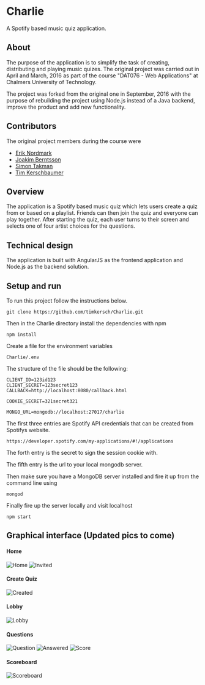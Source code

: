 # Charlie
A Spotify based music quiz application.

## About
The purpose of the application is to simplify the task of creating, distributing and playing music quizes.
The original project was carried out in April and March, 2016 as part of the course "DAT076 - Web Applications" at Chalmers University of Technology.

The project was forked from the original one in September, 2016 with the purpose of rebuilding the project using Node.js instead of a Java backend, improve the product and add new functionality.

## Contributors
The original project members during the course were
- [Erik Nordmark](https://github.com/hxmn)
- [Joakim Berntsson](https://github.com/jcberntsson)
- [Simon Takman](https://github.com/SimonTakman)
- [Tim Kerschbaumer](https://github.com/timkersch)

## Overview
The application is a Spotify based music quiz which lets users create a quiz from or based on a playlist.
Friends can then join the quiz and everyone can play together. After starting the quiz, each user turns to their screen
and selects one of four artist choices for the questions.

## Technical design
The application is built with AngularJS as the frontend application and Node.js as the backend solution.

## Setup and run
To run this project follow the instructions below.
```
git clone https://github.com/timkersch/Charlie.git
```
Then in the Charlie directory install the dependencies with npm
```
npm install
```
Create a file for the environment variables
```
Charlie/.env
```
The structure of the file should be the following:
```
CLIENT_ID=123id123
CLIENT_SECRET=123secret123
CALLBACK=http://localhost:8080/callback.html

COOKIE_SECRET=321secret321

MONGO_URL=mongodb://localhost:27017/charlie
```
The first three entries are Spotify API credentials that can be created from Spotifys website.
```
https://developer.spotify.com/my-applications/#!/applications
```
The forth entry is the secret to sign the session cookie with.

The fifth entry is the url to your local mongodb server.

Then make sure you have a MongoDB server installed and fire it up from the command line using
```
mongod
```
Finally fire up the server locally and visit localhost
```
npm start
```

## Graphical interface (Updated pics to come)

#### Home
![Home](docs/images/home.png)
![Invited](docs/images/invited.png)

#### Create Quiz
![Created](docs/images/create-quiz.png)

#### Lobby
![Lobby](docs/images/lobby.png)

#### Questions
![Question](docs/images/question.png)
![Answered](docs/images/answered.png)
![Score](docs/images/score.png)

#### Scoreboard
![Scoreboard](docs/images/scoreboard.png)
